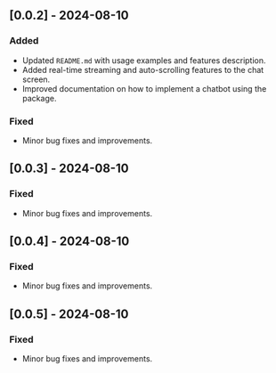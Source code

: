 ## [0.0.2] - 2024-08-10
### Added
- Updated `README.md` with usage examples and features description.
- Added real-time streaming and auto-scrolling features to the chat screen.
- Improved documentation on how to implement a chatbot using the package.

### Fixed
- Minor bug fixes and improvements.


## [0.0.3] - 2024-08-10
### Fixed
- Minor bug fixes and improvements.

## [0.0.4] - 2024-08-10
### Fixed
- Minor bug fixes and improvements.

## [0.0.5] - 2024-08-10
### Fixed
- Minor bug fixes and improvements.